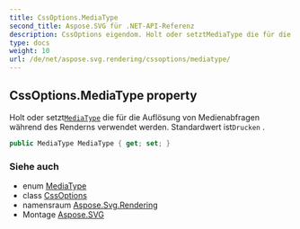 ```yaml
---
title: CssOptions.MediaType
second_title: Aspose.SVG für .NET-API-Referenz
description: CssOptions eigendom. Holt oder setztMediaType die für die Auflösung von Medienabfragen während des Renderns verwendet werden. Standardwert istDrucken .
type: docs
weight: 10
url: /de/net/aspose.svg.rendering/cssoptions/mediatype/
---
```

## CssOptions.MediaType property

Holt oder setzt[`MediaType`](../../mediatype/) die für die Auflösung von Medienabfragen während des Renderns verwendet werden. Standardwert ist`Drucken` .

```csharp
public MediaType MediaType { get; set; }
```

### Siehe auch

* enum [MediaType](../../mediatype/)
* class [CssOptions](../)
* namensraum [Aspose.Svg.Rendering](../../cssoptions/)
* Montage [Aspose.SVG](../../../)


